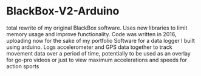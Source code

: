 # BlackBox-V2-Arduino
total rewrite of my original BlackBox software. Uses new libraries to limit memory usage and improve functionality. Code was written in 2016, uploading now for the sake of my portfolio  Software for a data logger I built using arduino. Logs accelerometer and GPS data together to track movement data over a period of time, potentially to be used as an overlay for go-pro videos or just to view maximum accelerations and speeds for action sports
